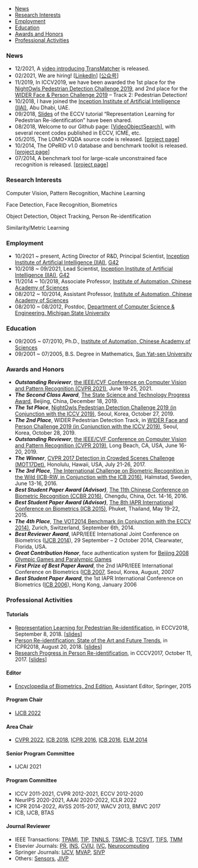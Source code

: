 
* [News](#News)
* [Research Interests](#research-interests)
* [Employment](#Employment)
* [Education](#Education)
* [Awards and Honors](#awards-and-Honors)
* [Professional Activities](#professional-activities)

### News

* 12/2021, A [video introducing TransMatcher](https://slideslive.com/38966920) is released.
* 02/2021, We are hiring! [[LinkedIn](https://www.linkedin.com/hiring/jobs/2425922397/detail/)] [[公众号](https://mp.weixin.qq.com/s/G-Cja7ngMYskFyCj6CTVdg)]
* 11/2019, In ICCV2019, we have been awarded the 1st place for the [NightOwls Pedestrian Detection Challenge 2019](https://www.nightowls-dataset.org/nightowls-competition-2019/), and 2nd place for the [WIDER Face & Person Challenge 2019](https://wider-challenge.org/2019.html) – Track 2: Pedestrian Detection!
* 10/2018, I have joined the [Inception Institute of Artificial Intelligence (IIAI)](http://www.inceptioniai.org/), Abu Dhabi, UAE.
* 09/2018, [Slides](doc/prid.turtorial.eccv2018.pdf) of the ECCV tutorial “Representation Learning for Pedestrian Re-identification” have been shared.
* 08/2018, Welcome to our Github page: [[VideoObjectSearch](https://github.com/VideoObjectSearch)], with several recent codes published in ECCV, ICME, etc.
* 05/2015, The LOMO+XQDA source code is released. [[project page](projects/Person_Re-identification_by_Local_Maximal_Occurrence_Representation_and_Metric_Learning.md)]
* 10/2014, The OPeRID v1.0 database and benchmark toolkit is released. [[project page](projects/Open-set_Person_Re-identification_Database_and_Evaluation_v1.0.md)]
* 07/2014, A benchmark tool for large-scale unconstrained face recognition is released. [[project page](projects/Benchmark_of_Large-scale_Unconstrained_Face_Recognition.md)]

### Research Interests
Computer Vision, Pattern Recognition, Machine Learning

Face Detection, Face Recognition, Biometrics

Object Detection, Object Tracking, Person Re-identification

Similarity/Metric Learning

### Employment

* 10/2021 ~ present, Acting Director of R&D, Principal Scientist, [Inception Institute of Artificial Intelligence (IIAI)](http://www.inceptioniai.org/), [G42](https://g42.ai/)
* 10/2018 ~ 09/2021, Lead Scientist, [Inception Institute of Artificial Intelligence (IIAI)](http://www.inceptioniai.org/), [G42](https://g42.ai/)
* 11/2014 ~ 10/2018, Associate Professor, [Institute of Automation, Chinese Academy of Sciences](http://www.ia.ac.cn/)
* 08/2012 ~ 10/2014, Assistant Professor, [Institute of Automation, Chinese Academy of Sciences](http://www.ia.ac.cn/)
* 08/2010 ~ 08/2012, Postdoc, [Department of Computer Science & Engineering, Michigan State University](http://www.cse.msu.edu/)

### Education

* 09/2005 ~ 07/2010, Ph.D., [Institute of Automation, Chinese Academy of Sciences](http://www.ia.ac.cn/)
* 09/2001 ~ 07/2005, B.S. Degree in Mathematics, [Sun Yat-sen University](http://www.sysu.edu.cn/)

### Awards and Honors

* ***Outstanding Reviewer***, [the IEEE/CVF Conference on Computer Vision and Pattern Recognition (CVPR 2021)](http://cvpr2021.thecvf.com/node/184), June 19-25, 2021.
* ***The Second Class Award***, [The State Science and Technology Progress Award](http://www.most.gov.cn/ztzl/gjkxjsjldh/jldh2019/jldh19jlgg/202001/t20200103_150916.htm), Beijing, China, December 18, 2019.
* ***The 1st Place***, [NightOwls Pedestrian Detection Challenge 2019 (in Conjunction with the ICCV 2019)](https://sites.google.com/view/cvrsuad/), Seoul, Korea, October 27, 2019.
* ***The 2nd Place***, WIDER Pedestrian Detection Track, in [WIDER Face and Person Challenge 2019 (in Conjunction with the ICCV 2019)](http://wider-challenge.org/2019.html), Seoul, Korea, October 28, 2019.
* ***Outstanding Reviewer***, [the IEEE/CVF Conference on Computer Vision and Pattern Recognition (CVPR 2019)](http://cvpr2019.thecvf.com/files/CVPR_2019_Program_Guide.pdf), Long Beach, CA, USA, June 16-20, 2019.
* ***The Winner***, [CVPR 2017 Detection in Crowded Scenes Challenge (MOT17Det)](https://motchallenge.net/workshops/bmtt-pets2017/tracking.html), Honolulu, Hawaii, USA, July 21-26, 2017.
* ***The 3rd Place***, [The International Challenge on Biometric Recognition in the Wild (ICB-RW, in Conjunction with the ICB 2016)](http://icbrw.di.ubi.pt/), Halmstad, Sweden, June 13-16, 2016.
* ***Best Student Paper Award (Advisor)***, [The 11th Chinese Conference on Biometric Recognition (CCBR 2016)](http://www.wisesoft.com.cn/ccbr2016/), Chengdu, China, Oct. 14-16, 2016.
* ***Best Student Paper Award (Advisor)***, [The 8th IAPR International Conference on Biometrics (ICB 2015)](http://icb2015.org/), Phuket, Thailand, May 19-22, 2015.
* ***The 4th Place***, [The VOT2014 Benchmark (in Conjunction with the ECCV 2014)](http://votchallenge.net/vot2014/), Zurich, Switzerland, September 6th, 2014.
* ***Best Reviewer Award***, IAPR/IEEE International Joint Conference on Biometrics ([IJCB 2014](http://ijcb2014.org/)), 29 September – 2 October 2014, Clearwater, Florida, USA.
* ***Great Contribution Honor***, face authentication system for [Beijing 2008 Olympic Games and Paralympic Games](http://www.beijing2008.cn/English/)
* ***First Prize of Best Paper Award***, the 2nd IAPR/IEEE International Conference on Biometrics ([ICB 2007](http://image.korea.ac.kr/ICB2007/), Seoul, Korea, August, 2007
* ***Best Student Paper Award***, the 1st IAPR International Conference on Biometrics ([ICB 2006](http://www4.comp.polyu.edu.hk/~icba/)), Hong Kong, January 2006

### Professional Activities

#### Tutorials
* [Representation Learning for Pedestrian Re-identification](https://eccv2018.org/program/workshops_tutorials/), in ECCV2018, September 8, 2018. [[slides](doc/prid.turtorial.eccv2018.pdf)]
* [Person Re-identification: State of the Art and Future Trends](http://www.icpr2018.org/index.php?m=content&c=index&a=show&catid=47&id=6), in ICPR2018, August 20, 2018. [[slides](https://liaosc.files.wordpress.com/2019/01/prid.turtorial.icpr2018.pdf)]
* [Research Progress in Person Re-identification](https://mp.weixin.qq.com/s/sLrCdh5bqLWnduCSLMuRCg), in CCCV2017, October 11, 2017. [[slides](https://liaosc.files.wordpress.com/2019/01/prid.turtorial.cccv2017.pdf)]

#### Editor
* [Encyclopedia of Biometrics, 2nd Edition](http://refworks.springer.com/biometrics), Assistant Editor, Springer, 2015

#### Program Chair
* [IJCB 2022](https://ijcb2022.org/#/)

#### Area Chair
* [CVPR 2022](http://cvpr2022.thecvf.com/), [ICB 2018](http://icb2018.org/), [ICPR 2016](http://www.icpr2016.org/site/), [ICB 2016](http://icb2016.hh.se/), [ELM 2014](http://elm2014.extreme-learning-machines.org/)

#### Senior Program Committee
* IJCAI 2021

#### Program Committee
* ICCV 2011-2021, CVPR 2012-2021, ECCV 2012-2020
* NeurIPS 2020-2021, AAAI 2020-2022, ICLR 2022
* ICPR 2014-2022, AVSS 2015-2017, WACV 2013, BMVC 2017
* ICB, IJCB, BTAS

#### Journal Reviewer
* IEEE Transactions: [TPAMI](http://www.computer.org/tpami), [TIP](http://www.signalprocessingsociety.org/publications/periodicals/image-processing/), [TNNLS](http://cis.ieee.org/ieee-transactions-on-neural-networks-and-learning-systems.html), [TSMC-B](http://www.ieee-smc.org/publications/index.html), [TCSVT](http://tcsvt.polito.it/), [TIFS](http://www.signalprocessingsociety.org/publications/periodicals/forensics/), [TMM](https://signalprocessingsociety.org/publications-resources/ieee-transactions-multimedia)
* Elsevier Journals: [PR](http://ees.elsevier.com/pr/), [INS](http://ees.elsevier.com/ins/), [CVIU](http://ees.elsevier.com/cviu/), [IVC](http://www.journals.elsevier.com/image-and-vision-computing/), [Neurocomputing](http://www.journals.elsevier.com/neurocomputing/)
* Springer Journals: [IJCV](http://www.springer.com/computer/image+processing/journal/11263), [MVAP](http://www.springer.com/computer/image+processing/journal/138), [SIVP](http://www.springer.com/engineering/signals/journal/11760)
* Others:  [Sensors](http://www.mdpi.com/journal/sensors), [JIVP](http://jivp.eurasipjournals.com/)
